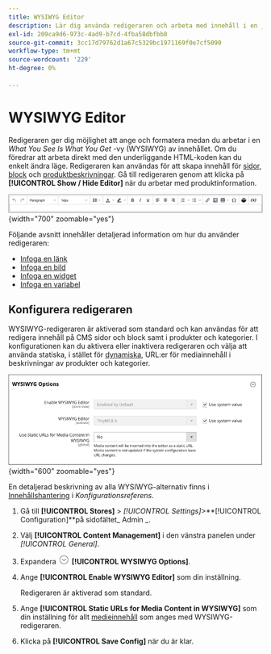 ```yaml
---
title: WYSIWYG Editor
description: Lär dig använda redigeraren och arbeta med innehåll i en _What You See Is What You Get_-vy (WYSIWYG).
exl-id: 209ca9d6-973c-4ad9-b7cd-4fba58dbfbb8
source-git-commit: 3cc17d79762d1a67c5329bc1971169f0e7cf5090
workflow-type: tm+mt
source-wordcount: '229'
ht-degree: 0%

---
```


# WYSIWYG Editor

Redigeraren ger dig möjlighet att ange och formatera medan du arbetar i en _What You See Is What You Get_ -vy (WYSIWYG) av innehållet. Om du föredrar att arbeta direkt med den underliggande HTML-koden kan du enkelt ändra läge. Redigeraren kan användas för att skapa innehåll för [sidor](pages.md), [block](blocks.md) och [produktbeskrivningar](../catalog/product-content.md). Gå till redigeraren genom att klicka på **[!UICONTROL Show / Hide Editor]** när du arbetar med produktinformation.

![Verktygsfältet för redigeraren](./assets/editor-toolbar.png){width="700" zoomable="yes"}

Följande avsnitt innehåller detaljerad information om hur du använder redigeraren:

- [Infoga en länk](editor-insert-link.md)
- [Infoga en bild](editor-insert-image.md)
- [Infoga en widget](editor-widget.md)
- [Infoga en variabel](editor-insert-variable.md)

## Konfigurera redigeraren

WYSIWYG-redigeraren är aktiverad som standard och kan användas för att redigera innehåll på CMS sidor och block samt i produkter och kategorier. I konfigurationen kan du aktivera eller inaktivera redigeraren och välja att använda statiska, i stället för [dynamiska](../catalog/catalog-urls.md#dynamic-url), URL:er för mediainnehåll i beskrivningar av produkter och kategorier.

![WYSIWYG-alternativ](./assets/content-management-wysiwyg-options.png){width="600" zoomable="yes"}

En detaljerad beskrivning av alla WYSIWYG-alternativ finns i [Innehållshantering](../configuration-reference/general/content-management.md) i _Konfigurationsreferens_.

1. Gå till **[!UICONTROL Stores]** > _[!UICONTROL Settings]_>**[!UICONTROL Configuration]**på sidofältet_ Admin _.

1. Välj **[!UICONTROL Content Management]** i den vänstra panelen under _[!UICONTROL General]_.

1. Expandera ![Expansionsväljaren](../assets/icon-display-expand.png) **[!UICONTROL WYSIWYG Options]**.

1. Ange **[!UICONTROL Enable WYSIWYG Editor]** som din inställning.

   Redigeraren är aktiverad som standard.

1. Ange **[!UICONTROL Static URLs for Media Content in WYSIWYG]** som din inställning för allt [medieinnehåll](../catalog/catalog-urls.md#static-url) som anges med WYSIWYG-redigeraren.

1. Klicka på **[!UICONTROL Save Config]** när du är klar.
